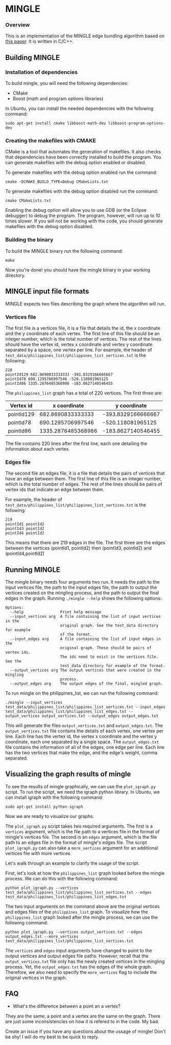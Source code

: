 # MINGLE

### Overview
This is an implementation of the MINGLE edge bundling algorithm based on
[this paper](http://yifanhu.net/PUB/edge_bundling.pdf). It is written in C/C++.

## Building MINGLE

### Installation of dependencies

To build mingle, you will need the following dependencies:

- CMake
- Boost (math and program options libraries)

In Ubuntu, you can install the needed dependencies with the following command:

```
sudo apt-get install cmake libboost-math-dev libboost-program-options-dev
```

### Creating the makefiles with CMAKE

CMake is a tool that automates the generation of makefiles. It also checks that
dependencies have been correctly installed to build the program. You can
generate makefiles with the debug option enabled or disabled.

To generate makefiles with the debug option enabled run the command:

```
cmake -DCMAKE_BUILD_TYPE=Debug CMakeLists.txt
```

To generate makefiles with the debug option disabled run the command:

```
cmake CMakeLists.txt
```

Enabling the debug option will allow you to use GDB (or the Eclipse debugger) to
debug the program. The program, however, will run up to 10 times slower. If you
will not be working with the code, you should generate makefiles with the debug
option disabled.

### Building the binary

To build the MINGLE binary run the following command:

```
make
```

Now you're done! you should have the mingle binary in your working directory.


## MINGLE input file formats

MINGLE expects two files describing the graph where the algorithm will run.

### Vertices file
The first file is a vertices file, it is a file that details the id, the x
coordinate and the y coordinate of each vertex. The first line of this file
should be an integer number, which is the total number of vertices. The rest of
the lines should have the vertex id, vertex x coordinate and vertex y coordinate
separated by a space, one vertex per line. For example, the header of
`test_data/philippines_list/philippines_list_vertices.txt` is the following:

```
220
pointId129 682.8690833333333 -393.8329166666667
pointId78 690.1295706997546 -520.118081965125
pointId86 1335.2876485368986 -183.8627140546455
```

The `philippines_list` graph has a total of 220 vertices. The first three are:

| Vertex id  | x coordinate       | y coordinate        |
| ---------- | ------------------ | ------------------- |
| pointId129 | 682.8690833333333  |  -393.8329166666667 |
| pointId78  | 690.1295706997546  |  -520.118081965125  |
| pointId86  | 1335.2876485368986 |  -183.8627140546455 |

The file contains 220 lines after the first line, each one detailing the
information about each vertex.

### Edges file
The second file an edges file, it is a file that details the pairs of vertices
that have an edge between them. The first line of this file is an integer
number, which is the total number of edges. The rest of the lines should be
pairs of vertex ids that indicate an edge between them.

For example, the header of
`test_data/philippines_list/philippines_list_vertices.txt` is the following:

```
219
pointId1 pointId2
pointId3 pointId2
pointId4 pointId2
```

This means that there are 219 edges in the file. The first three are the edges
between the vertices (pointId1, pointId2) then (pointId3, pointId2) and
(pointId4,pointId2)

## Running MINGLE

The mingle binary needs four arguments two run. It needs the path to the input
vertices file, the path to the input edges file, the path to output the
vertices created on the mingling process, and the path to output the final
edges in the graph. Running `./mingle --help` shows the following options:

```
Options:
  --help                Print help message
  --input_vertices arg  A file containing the list of input vertices in the
                        original graph. See the test_data directory for example
                        of the format.
  --input_edges arg     A file containing the list of input edges in the
                        original graph. These should be pairs of vertex ids.
                        The ids need to exist in the vertices file. See the
                        test_data directory for example of the format.
  --output_vertices arg The output vertices that were created in the mingling
                        process.
  --output_edges arg    The output edges of the final, mingled graph.
```

To run mingle on the philippines_list, we can run the following command:

```
./mingle --input_vertices test_data/philippines_list/philippines_list_vertices.txt --input_edges test_data/philippines_list/philippines_list_edges.txt --output_vertices output_vertices.txt --output_edges output_edges.txt
```

This will generate the files `output_vertices.txt` and `output_edges.txt`. The
`output_vertices.txt` file contains the details of each vertex, one vertex per
line. Each line has the vertex id, the vertex x coordinate and the vertex y
coordinate, each one separated by a single space. The `output_edges.txt` file
contains the information of all of the edges, one edge per line. Each line has
the two vertices that make the edge, and the edge's weight, comma separated.

## Visualizing the graph results of mingle

To see the results of mingle graphically, we can use the `plot_igraph.py`
script. To run the script, we need the igraph python library. In Ubuntu, we
can install igraph with the following command:

```
sudo apt-get install python-igraph
```
Now we are ready to visualize our graphs.

The `plot_igraph.py` script takes two required arguments. The first is a
`vertices` argument, which is the file path to a vertices file in the format
of mingle's vertices file. The second is an `edges` argument, which is the file
path to an edges file in the format of mingle's edges file. The script
`plot_igraph.py` can also take a `more_vertices` argument for an additional
vertices file with more vertices.

Let's walk through an example to clarify the usage of the script.

First, let's look at how the `philippines_list` graph looked before the mingle
process. We can do this with the following command:

```
python plot_igraph.py --vertices test_data/philippines_list/philippines_list_vertices.txt --edges test_data/philippines_list/philippines_list_edges.txt
```

The two input arguments on the command above are the original vertices and edges
files of the `philippines_list` graph. To visualize how the `philippines_list`
graph looked after the mingle process, we can use the following command:

```
python plot_igraph.py --vertices output_vertices.txt --edges output_edges.txt --more_vertices test_data/philippines_list/philippines_list_vertices.txt
```

The `vertices` and `edges` input arguments have changed to point to the output
vertices and output edges file paths. However, recall that the
`output_vertices.txt` file only has the newly created vertices in the mingling
process. Yet, the `output_edges.txt` has the edges of the whole graph.
Therefore, we also need to specify the `more_vertices` flag to include the
original vertices in the graph.

## FAQ

- What's the difference between a point an a vertex?

They are the same, a point and a vertex are the same on the graph. There are just some inconsistencies on how it is refered to in the code. My bad.


Create an issue if you have any questions about the ussage of mingle! Don't
be shy! I will do my best to be quick to reply.
